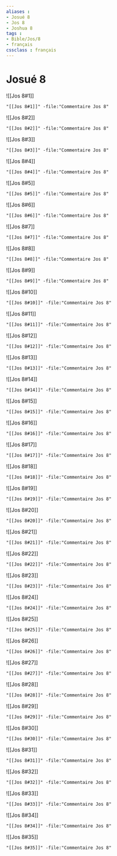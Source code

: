 ```yaml
---
aliases : 
- Josué 8
- Jos 8
- Joshua 8
tags : 
- Bible/Jos/8
- français
cssclass : français
---
```


# Josué 8

![[Jos 8#1]]

```query
"[[Jos 8#1]]" -file:"Commentaire Jos 8"
```

![[Jos 8#2]]

```query
"[[Jos 8#2]]" -file:"Commentaire Jos 8"
```

![[Jos 8#3]]

```query
"[[Jos 8#3]]" -file:"Commentaire Jos 8"
```

![[Jos 8#4]]

```query
"[[Jos 8#4]]" -file:"Commentaire Jos 8"
```

![[Jos 8#5]]

```query
"[[Jos 8#5]]" -file:"Commentaire Jos 8"
```

![[Jos 8#6]]

```query
"[[Jos 8#6]]" -file:"Commentaire Jos 8"
```

![[Jos 8#7]]

```query
"[[Jos 8#7]]" -file:"Commentaire Jos 8"
```

![[Jos 8#8]]

```query
"[[Jos 8#8]]" -file:"Commentaire Jos 8"
```

![[Jos 8#9]]

```query
"[[Jos 8#9]]" -file:"Commentaire Jos 8"
```

![[Jos 8#10]]

```query
"[[Jos 8#10]]" -file:"Commentaire Jos 8"
```

![[Jos 8#11]]

```query
"[[Jos 8#11]]" -file:"Commentaire Jos 8"
```

![[Jos 8#12]]

```query
"[[Jos 8#12]]" -file:"Commentaire Jos 8"
```

![[Jos 8#13]]

```query
"[[Jos 8#13]]" -file:"Commentaire Jos 8"
```

![[Jos 8#14]]

```query
"[[Jos 8#14]]" -file:"Commentaire Jos 8"
```

![[Jos 8#15]]

```query
"[[Jos 8#15]]" -file:"Commentaire Jos 8"
```

![[Jos 8#16]]

```query
"[[Jos 8#16]]" -file:"Commentaire Jos 8"
```

![[Jos 8#17]]

```query
"[[Jos 8#17]]" -file:"Commentaire Jos 8"
```

![[Jos 8#18]]

```query
"[[Jos 8#18]]" -file:"Commentaire Jos 8"
```

![[Jos 8#19]]

```query
"[[Jos 8#19]]" -file:"Commentaire Jos 8"
```

![[Jos 8#20]]

```query
"[[Jos 8#20]]" -file:"Commentaire Jos 8"
```

![[Jos 8#21]]

```query
"[[Jos 8#21]]" -file:"Commentaire Jos 8"
```

![[Jos 8#22]]

```query
"[[Jos 8#22]]" -file:"Commentaire Jos 8"
```

![[Jos 8#23]]

```query
"[[Jos 8#23]]" -file:"Commentaire Jos 8"
```

![[Jos 8#24]]

```query
"[[Jos 8#24]]" -file:"Commentaire Jos 8"
```

![[Jos 8#25]]

```query
"[[Jos 8#25]]" -file:"Commentaire Jos 8"
```

![[Jos 8#26]]

```query
"[[Jos 8#26]]" -file:"Commentaire Jos 8"
```

![[Jos 8#27]]

```query
"[[Jos 8#27]]" -file:"Commentaire Jos 8"
```

![[Jos 8#28]]

```query
"[[Jos 8#28]]" -file:"Commentaire Jos 8"
```

![[Jos 8#29]]

```query
"[[Jos 8#29]]" -file:"Commentaire Jos 8"
```

![[Jos 8#30]]

```query
"[[Jos 8#30]]" -file:"Commentaire Jos 8"
```

![[Jos 8#31]]

```query
"[[Jos 8#31]]" -file:"Commentaire Jos 8"
```

![[Jos 8#32]]

```query
"[[Jos 8#32]]" -file:"Commentaire Jos 8"
```

![[Jos 8#33]]

```query
"[[Jos 8#33]]" -file:"Commentaire Jos 8"
```

![[Jos 8#34]]

```query
"[[Jos 8#34]]" -file:"Commentaire Jos 8"
```

![[Jos 8#35]]

```query
"[[Jos 8#35]]" -file:"Commentaire Jos 8"
```

